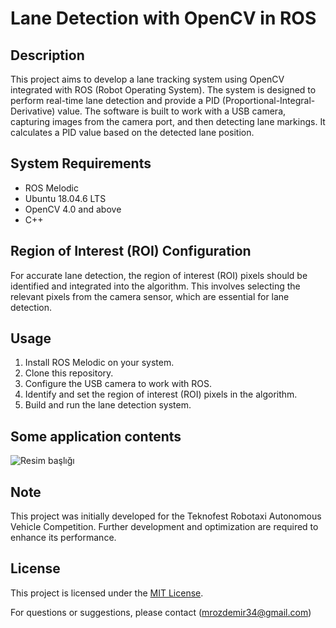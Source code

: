 # Lane Detection with OpenCV in ROS



## Description

This project aims to develop a lane tracking system using OpenCV integrated with ROS (Robot Operating System). The system is designed to perform real-time lane detection and provide a PID (Proportional-Integral-Derivative) value. The software is built to work with a USB camera, capturing images from the camera port, and then detecting lane markings. It calculates a PID value based on the detected lane position.

## System Requirements

- ROS Melodic
- Ubuntu 18.04.6 LTS
- OpenCV 4.0 and above
- C++

## Region of Interest (ROI) Configuration

For accurate lane detection, the region of interest (ROI) pixels should be identified and integrated into the algorithm. This involves selecting the relevant pixels from the camera sensor, which are essential for lane detection.

## Usage

1. Install ROS Melodic on your system.
2. Clone this repository.
3. Configure the USB camera to work with ROS.
4. Identify and set the region of interest (ROI) pixels in the algorithm.
5. Build and run the lane detection system.

## Some application contents

![Resim başlığı](https://drive.google.com/file/d/1tJakP3VACaRmcS333AYXenEOMv_cGcO-/view)


## Note

This project was initially developed for the Teknofest Robotaxi Autonomous Vehicle Competition. Further development and optimization are required to enhance its performance.

## License

This project is licensed under the [MIT License](LICENSE).

For questions or suggestions, please contact (mrozdemir34@gmail.com)
